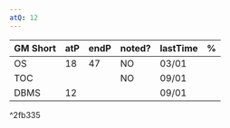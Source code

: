 ```yaml
---
atQ: 12
---
```


| GM Short | atP | endP | noted? | lastTime | % |
| ---- | ---- | ---- | ---- | ---- | ---- |
| OS | 18 | 47 | NO | 03/01 |  |
| TOC |  |  | NO | 09/01 |  |
| DBMS | 12 |  |  | 09/01 |  |

^2fb335

